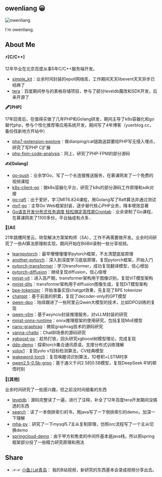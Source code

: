 ## owenliang 😀

![owenliang](https://github-readme-stats.vercel.app/api?username=owenliang)

I'm owenliang.

About Me
---

**⚡[C/C++]**

12年毕业在北京百度从事5年C/C++服务端开发。

* [simple_kit](https://github.com/owenliang/simple_kit)：业余时间封装的epoll网络库，工作期间天天libevent天天异步已经麻了
* [tera](https://github.com/baidu/tera)：百度期间参与的表格存储项目，参与了部分leveldb魔改和SDK开发，后来开源了

**🖋[PHP]**

17年回青后，在值得买做了几年PHP和Golang研发，期间主导了k8s容器化和go替代php，参与个性化推荐等应用系统开发，期间写了4年博客（yuerblog.cc，备份找新地方开站中）

* [php7-extension-explore](https://github.com/owenliang/php7-extension-explore)：做dianping/cat链路追踪要给PHP写无侵入埋点，研究了写PHP C扩展
* [php-fpm-code-analysis](https://github.com/owenliang/php-fpm-code-analysis)：同上，研究了PHP-FPM的部分源码

**✍️[Golang]**

* [go-push](https://github.com/owenliang/go-push)：业余学Go，写了一个长连接推送服务，在慕课网发了一个免费的视频课程
* [k8s-client-go](https://github.com/owenliang/k8s-client-go)：做k8s容器化平台，研究了k8s的部分源码工作原理和sdk对接
* [go-raft](https://github.com/owenliang/go-raft)：出于爱好，学习MIT6.824课程，用Golang写了Raft算法并通过测试
* [myf-go](https://github.com/owenliang/myf-go)：主导Go Web框架封装，逐步替代核心PHP业务，降本增效显著
* [Go语言开发分布式任务调度 轻松搞定高性能Crontab](https://coding.m.imooc.com/classindex.html?cid=281)：业余录制了Go课程，在慕课网卖了1100多份，平台抽成有点多..

**🏃[AI]**

21年跳槽阿里云，转型解决方案架构师（SA），工作不再需要做开发。业余时间研究了一些AI算法原理和实现，期间开始在BiliBili录制一些分享视频。

* [learnpytorch](https://github.com/owenliang/learnpytorch)：最早懵懵懂懂学pytorch框架，不太清楚底层原理
* [another-pytorch](https://github.com/owenliang/another-pytorch)：深入到深度学习底层原理，复现pytorch框架，开始入门
* [pytorch-transformer](https://github.com/owenliang/pytorch-transformer)：学习transformer，成功复现翻译模型，信心增加
* [pytorch-diffusion](https://github.com/owenliang/pytorch-diffusion)：继续复现diffusion，信心倍增
* [mnist-vit](https://github.com/owenliang/mnist-vit)：进入高产期，transformer架构用于图像识别，复现ViT模型架构
* [mnist-dits](https://github.com/owenliang/mnist-dits)：transformer架构用于diffusion图像生成，复现DiT模型架构
* [bpe-tokenizer](https://github.com/owenliang/bpe-tokenizer)：开始准备实现chatgpt效果，先复现了BPE tokenizer
* [chatgpt](https://github.com/owenliang/chatgpt)：基于前面的积累，复现了decoder-only的GPT模型
* [qwen-dpo](https://github.com/owenliang/qwen-dpo)：陆续跟进了一些阿里云Qwen大模型的技术，比如DPO训练的复现
* [qwen-vllm](https://github.com/owenliang/qwen-vllm)：基于asyncio封装推理服务，对vLLM封装的研究
* [mnist-onnx-runtime](https://github.com/owenliang/mnist-onnx-runtime)：onnx推理框架的使用研究，包括复现MoE模型
* [nano-graphrag](https://github.com/owenliang/nano-graphrag)：微软graphrag技术的源码研究
* [vanna-chatbi](https://github.com/owenliang/vanna-chatbi)：ChatBI场景的源码研究
* [xgboost-py](https://github.com/owenliang/xgboost-py)：趁热打铁，回头研究xgboost树模型理论，完成复现
* [ddp-demo](https://github.com/owenliang/ddp-demo)：探索torch集合通讯原语，支撑分布式训练理解
* [yolov1](https://github.com/owenliang/yolov1)：复现yolo v1目标检测算法，CV经典模型
* [wakeword-torch](https://github.com/owenliang/wakeword-torch)：复现唤醒词识别算法，1D卷积+LSTM时序
* [qwen2.5-0.5b-grpo](https://github.com/owenliang/qwen2.5-0.5b-grpo)：基于通义千问2.5的0.5B模型，复现DeepSeek R1的顿悟时刻

**🥋[其他]**

业余时间研究了一些感兴趣，但之前没时间细看的东西

* [leveldb](https://github.com/owenliang/leveldb)：源码完整读了一遍，进行了注释，补全了12年百度tera开发期间没搞透的东西
* [search](https://github.com/owenliang/search)：读了一本倒排索引的书，用java写了一下倒排索引的demo，加深一下理解
* [mha-py](https://github.com/owenliang/mha-py)：研究了一下mysql5.7主从复制原理，仿照orc流程写了一个主从切换demo
* [springcloud-demo](https://github.com/owenliang/springcloud-demo)：由于甲方和售卖的中间件基本是java栈，所以把spring框架部分投了一些精力研究原理和用法

Share
--- 

* ☞☞ [小鱼儿at青岛](https://space.bilibili.com/288748846/video)： 我的B站视频，新研究的东西基本会录成视频分享出去。
